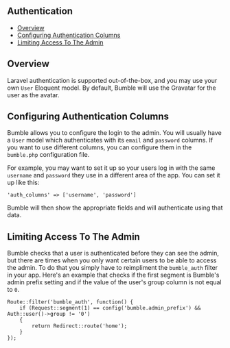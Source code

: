 ## Authentication

- [Overview](#overview)
- [Configuring Authentication Columns](#authcolumns)
- [Limiting Access To The Admin](#limitingaccess)

<a name="overview"></a>
## Overview
Laravel authentication is supported out-of-the-box, and you may use your own `User` Eloquent model. By default, Bumble will use the Gravatar for the user as the avatar.

<a name="authcolumns"></a>
## Configuring Authentication Columns
Bumble allows you to configure the login to the admin. You will usually have a `User` model which authenticates with its `email` and `password` columns. If you want to use different columns, you can configure them in the `bumble.php` configuration file.

For example, you may want to set it up so your users log in with the same `username` and `password` they use in a different area of the app. You can set it up like this:

    'auth_columns' => ['username', 'password']

Bumble will then show the appropriate fields and will authenticate using that data.

<a name="limitingaccess"></a>
## Limiting Access To The Admin
Bumble checks that a user is authenticated before they can see the admin, but there are times when you only want certain users to be able to access the admin. To do that you simply have to reimpliment the `bumble_auth` filter in your app. Here's an example that checks if the first segment is Bumble's admin prefix setting and if the value of the user's group column is not equal to `0`.

    Route::filter('bumble_auth', function() {
        if (Request::segment(1) == config('bumble.admin_prefix') && Auth::user()->group != '0')
        {
            return Redirect::route('home');
        }
    });

